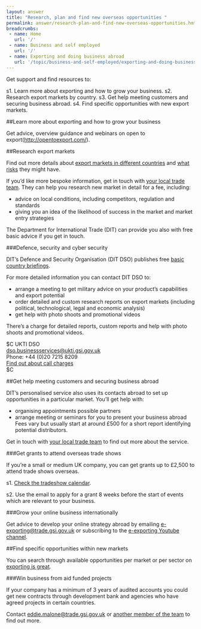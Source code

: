 ```yaml
---
layout: answer
title: "Research, plan and find new overseas opportunities "
permalink: answer/research-plan-and-find-new-overseas-opportunities.hmtl
breadcrumbs:
 - name: Home
   url: '/'
 - name: Business and self employed
   url: '/'
 - name: Exporting and doing business abroad
   url: '/topic/business-and-self-employed/exporting-and-doing-business-abroad.html'
---
```


Get support and find resources to:

s1. Learn more about exporting and how to grow your business.
s2. Research export markets by country.
s3. Get help meeting customers and securing business abroad.
s4. Find specific opportunities with new export markets.


##Learn more about exporting and how to grow your business

Get advice, overview guidance and webinars on open to export(http://opentoexport.com/).

##Research export markets

Find out more details about [export markets in different countries](https://www.gov.uk/government/collections/exporting-country-guides) and [what risks](https://www.gov.uk/government/collections/overseas-business-risk) they might have.

If you’d like more bespoke information, get in touch with [your local trade team](https://www.contactus.ukti.gov.uk/office-finder/). They can help you research new market in detail for a fee, including:

* advice on local conditions, including competitors, regulation and standards
*  giving you an idea of the likelihood of success in the market and market entry strategies

The Department for International Trade (DIT)  can provide you also with free basic advice if you get in touch.

###Defence, security and cyber security


DIT’s Defence and Security Organisation (DIT DSO) publishes free [basic country briefings](https://www.gov.uk/government/collections/defence-and-security-exporting-country-briefings-and-reports). 

For more detailed information you can contact DIT DSO to:

- arrange a meeting to get military advice on your product’s capabilities and export potential
- order detailed and custom research reports on export markets (including political, technological, legal and economic analysis)
- get help with photo shoots and promotional videos

There’s a charge for detailed reports, custom reports and help with photo shoots and promotional videos.

$C
UKTI DSO<br>
<dso.businessservices@ukti.gsi.gov.uk><br>
Phone: +44 (0)20 7215 8209<br>
[Find out about call charges](/call-charges)<br>
$C


##Get help meeting customers and securing business abroad

DIT’s personalised service also uses its contacts abroad to set up opportunities in a particular market. You’ll get help with:
* organising appointments possible partners
* arrange meeting or seminars for you to present your business abroad
Fees vary but usually start at around £500 for a short report identifying potential distributors.

Get in touch with [your local trade team](https://www.contactus.ukti.gov.uk/office-finder/) to find out more about the service.

###Get grants to attend overseas trade shows

If you’re a small or medium UK company, you can get grants up to £2,500 to attend trade shows overseas.

s1. [Check the tradeshow calendar](https://www.events.ukti.gov.uk/search/,/calendar/).

s2. Use the email to apply for a grant 8 weeks before the start of events which are relevant to your business.

###Grow your online business internationally

Get advice to develop your online strategy abroad by emailing e-exporting@trade.gsi.gov.uk or subscribing to the [e-exporting Youtube channel](https://www.youtube.com/playlist?list=PLW9Q9i8L1YhUZsmIX0VWwslCnrgNRm6aM).

##Find specific opportunities within new markets

You can search through available opportunities per market or per sector on [exporting is great](https://www.exportingisgreat.gov.uk/).

###Win business from aid funded projects

If your company has a minimum of 3 years of audited accounts you could get new contracts through development bank and agencies who have agreed projects in certain countries.

Contact eddie.malone@trade.gsi.gov.uk or [another member of the team](https://www.gov.uk/government/uploads/system/uploads/attachment_data/file/401907/Aid_Funded_Business_Network_of_Staff_14_15.pdf) to find out more.


















